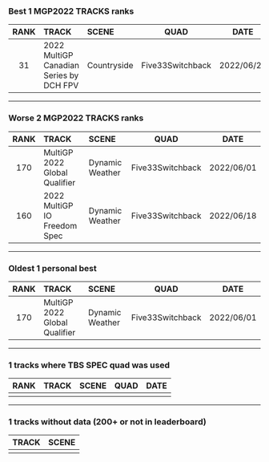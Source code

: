 ### Best 1 MGP2022 TRACKS ranks
|RANK|TRACK|SCENE|QUAD|DATE|
|:---:|:---|:---|:---:|:---:|
|31|2022 MultiGP Canadian Series by DCH FPV|Countryside|Five33Switchback|2022/06/28|
---
### Worse 2 MGP2022 TRACKS ranks
|RANK|TRACK|SCENE|QUAD|DATE|
|:---:|:---|:---|:---:|:---:|
|170|MultiGP 2022 Global Qualifier|Dynamic Weather|Five33Switchback|2022/06/01|
|160|2022 MultiGP IO Freedom Spec|Dynamic Weather|Five33Switchback|2022/06/18|
---
### Oldest 1 personal best
|RANK|TRACK|SCENE|QUAD|DATE|
|:---:|:---|:---|:---:|:---:|
|170|MultiGP 2022 Global Qualifier|Dynamic Weather|Five33Switchback|2022/06/01|
---
### 1 tracks where TBS SPEC quad was used
|RANK|TRACK|SCENE|QUAD|DATE|
|:---:|:---|:---|:---:|:---:|
||||||
---
### 1 tracks without data (200+ or not in leaderboard)
|TRACK|SCENE|
|:---|:---|
|||
